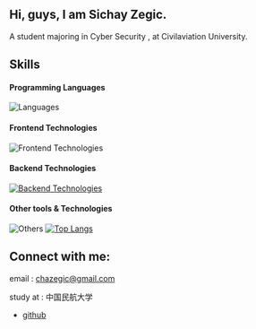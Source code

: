 ## Hi, guys, I am Sichay Zegic.

A student majoring in Cyber Security , at Civilaviation University.
## Skills
#### Programming Languages
![Languages](https://skillicons.dev/icons?i=c,cpp,python,java,go)
#### Frontend Technologies
![Frontend Technologies](https://skillicons.dev/icons?i=html,css)
#### Backend Technologies
[![Backend Technologies](https://skillicons.dev/icons?i=docker)](https://skillicons.dev)
#### Other tools & Technologies
![Others](https://skillicons.dev/icons?i=git,github,markdown,vscode,eclipse)
[![Top Langs](https://github-readme-stats.vercel.app/api/top-langs/?username=Zegic&layout=compact)](https://github-readme-stats-ten-gilt.vercel.app)
## Connect with me:
email : chazegic@gmail.com

study at : 中国民航大学

- [github](https://github.com/Zegic)




<!--
**Zegic/Zegic** is a ✨ _special_ ✨ repository because its `README.md` (this file) appears on your GitHub profile.

Here are some ideas to get you started:

- 🔭 I’m currently working on ...
- 🌱 I’m currently learning ...
- 👯 I’m looking to collaborate on ...
- 🤔 I’m looking for help with ...
- 💬 Ask me about ...
- 📫 How to reach me: ...
- 😄 Pronouns: ...
- ⚡ Fun fact: ...
-->
